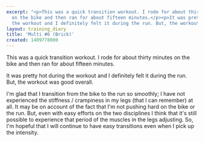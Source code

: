 ```yaml
---
excerpt: "<p>This was a quick transition workout. I rode for about thirty minutes
  on the bike and then ran for about fifteen minutes.</p><p>It was pretty hot during
  the workout and I definitely felt it during the run. But, the workout was good overall.</p>"
layout: training_diary
title: 'Multi #6 (Brick)'
created: 1409778000
---
```

<p>This was a quick transition workout. I rode for about thirty minutes on the bike and then ran for about fifteen minutes.</p><p>It was pretty hot during the workout and I definitely felt it during the run. But, the workout was good overall.</p><p>I'm glad that I transition from the bike to the run so smoothly; I have not experienced the stiffness / crampiness in my legs (that I can remember) at all. It may be on account of the fact that I'm not pushing hard on the bike or the run. But, even with easy efforts on the two disciplines I think that it's still possible to experience that period of the muscles in the legs adjusting. So, I'm hopeful that I will continue to have easy transitions even when I pick up the intensity.</p>
